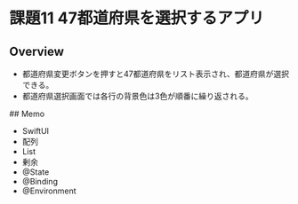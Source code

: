 # 課題11 47都道府県を選択するアプリ
## Overview
<ul>
<li>都道府県変更ボタンを押すと47都道府県をリスト表示され、都道府県が選択できる。</li>
<li>都道府県選択画面では各行の背景色は3色が順番に繰り返される。</li>
</ul>
## Memo
<ul>
  <li>SwiftUI</li>
  <li>配列</li>
  <li>List</li>
  <li>剰余</li>
  <li>@State</li>
  <li>@Binding</li>
  <li>@Environment</li>
</ul>
